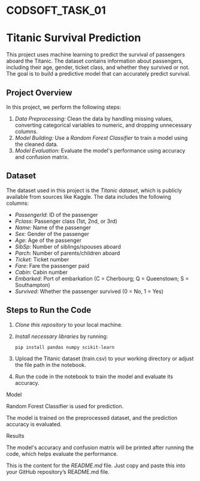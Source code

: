 # CODSOFT_TASK_01
# Titanic Survival Prediction

This project uses machine learning to predict the survival of passengers aboard the Titanic. The dataset contains information about passengers, including their age, gender, ticket class, and whether they survived or not. The goal is to build a predictive model that can accurately predict survival.

## Project Overview

In this project, we perform the following steps:
1. *Data Preprocessing:* Clean the data by handling missing values, converting categorical variables to numeric, and dropping unnecessary columns.
2. *Model Building:* Use a *Random Forest Classifier* to train a model using the cleaned data.
3. *Model Evaluation:* Evaluate the model's performance using accuracy and confusion matrix.

## Dataset

The dataset used in this project is the *Titanic dataset*, which is publicly available from sources like Kaggle. The data includes the following columns:
- *PassengerId*: ID of the passenger
- *Pclass*: Passenger class (1st, 2nd, or 3rd)
- *Name*: Name of the passenger
- *Sex*: Gender of the passenger
- *Age*: Age of the passenger
- *SibSp*: Number of siblings/spouses aboard
- *Parch*: Number of parents/children aboard
- *Ticket*: Ticket number
- *Fare*: Fare the passenger paid
- *Cabin*: Cabin number
- *Embarked*: Port of embarkation (C = Cherbourg; Q = Queenstown; S = Southampton)
- *Survived*: Whether the passenger survived (0 = No, 1 = Yes)

## Steps to Run the Code

1. *Clone this repository* to your local machine.
2. *Install necessary libraries* by running:
   ```bash
   pip install pandas numpy scikit-learn

3. Upload the Titanic dataset (train.csv) to your working directory or adjust the file path in the notebook.


4. Run the code in the notebook to train the model and evaluate its accuracy.



Model

Random Forest Classifier is used for prediction.

The model is trained on the preprocessed dataset, and the prediction accuracy is evaluated.


Results

The model's accuracy and confusion matrix will be printed after running the code, which helps evaluate the performance.

This is the content for the *README.md* file. Just copy and paste this into your GitHub repository’s README.md file.
